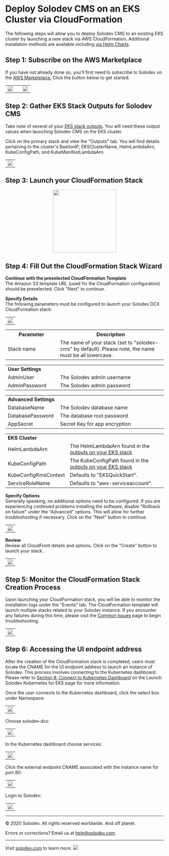 # Deploy Solodev CMS on an EKS Cluster via CloudFormation
The following steps will allow you to deploy Solodev CMS to an existing EKS cluster by launching a new stack via AWS CloudFormation. Additional installation methods are available including <a href="https://github.com/techcto/charts">via Helm Charts</a>.

## Step 1: Subscribe on the AWS Marketplace
If you have not already done so, you'll first need to subscribe to Solodev on the <a href="https://aws.amazon.com/marketplace/pp/B07XV951M6">AWS Marketplace.</a> Click the button below to get started: 
<table>
	<tr>
		<td width="60%"><a href="https://aws.amazon.com/marketplace/pp/B07XV951M6"><img src="https://raw.githubusercontent.com/solodev/aws/master/pages/images/AWS_Marketplace_Logo.jpg" /></a></td>
		<td><a href="https://aws.amazon.com/marketplace/pp/B07XV951M6"><img src="https://raw.githubusercontent.com/solodev/aws/master/pages/images/Subscribe_Large.jpg" /></a></td>
	</tr>
</table>

## Step 2: Gather EKS Stack Outputs for Solodev CMS
Take note of several of your <a href="deploy-solodev-eks.md#step-6-gather-stack-outputs-for-solodev-eks">EKS stack outputs</a>. You will need these output values when launching Solodev CMS on the EKS cluster.

Click on the primary stack and view the "Outputs" tab. You will find details pertaining to the cluster's BastionIP, EKSClusterName, HelmLambdaArn, KubeConfigPath, and KubeManifestLambdaArn. 

<table>
	<tr>
		<td><img src="https://raw.githubusercontent.com/solodev/AWS-Launch-Pad/master/pages/images/install/outputs-solodev-cms-eks.jpg" /></td>
	</tr>
</table>


## Step 3: Launch your CloudFormation Stack
<p align="center"><a href="https://console.aws.amazon.com/cloudformation/home?region=us-east-1#/stacks/new?stackName=solodev-cms&templateURL=https://solodev-quickstarts.s3.amazonaws.com/cms/solodev-cms-aws.yaml"><img src="https://raw.githubusercontent.com/solodev/aws/master/pages/images/solodev-launch-btn.png" width="200" /></a></p>

## Step 4: Fill Out the CloudFormation Stack Wizard
<strong>Continue with the preselected CloudFormation Template</strong><br />
The Amazon S3 template URL (used for the CloudFormation configuration) should be preselected. Click "Next" to continue.

<strong>Specify Details</strong><br />
The following parameters must be configured to launch your Solodev DCX CloudFormation stack:

<table>
	<tr>
		<td><img src="https://raw.githubusercontent.com/solodev/AWS-Launch-Pad/master/pages/images/install/parameters-solodev-cms-eks-app.jpg" /></td>
	</tr>
</table>

<table>
	<tr>
		<th width="33%"><strong>Parameter</strong></th>
		<th width="600px"><strong>Description</strong></th>
	</tr>
	<tr>
		<td>Stack name</td>
		<td>The name of your stack (set to "solodev-cms" by default). Please note, the name must be all lowercase.</td>
	</tr>
</table>

<table>
	<tr>
		<td colspan="2"><strong>User Settings</strong></td>
	</tr>
	<tr>
		<td width="33%">AdminUser</td>
		<td width="600px">The Solodev admin username</td>
	</tr>
	<tr>
		<td>AdminPassword</td>
		<td>The Solodev admin password</td>
	</tr>
</table>

<table>
	<tr>
		<td colspan="2"><strong>Advanced Settings</strong></td>
	<tr>
		<td width="33%">DatabaseName</td>
		<td width="600px">The Solodev database name</td>
	</tr>
	<tr>
		<td>DatabasePassword</td>
		<td>The database root password</td>
	</tr>
	<tr>
		<td>AppSecret</td>
		<td>Secret Key for app encryption</td>
	</tr>          
</table>

<table>
	<tr>
		<td colspan="2"><strong>EKS Cluster</strong></td>
	<tr>
		<td width="33%">HelmLambdaArn</td>
		<td width="600px">The HelmLambdaArn found in the <a href="deploy-solodev-eks.md#step-6-gather-stack-outputs-for-solodev-eks">outputs on your EKS stack</a></td>
	</tr>
	<tr>
		<td>KubeConfigPath</td>
		<td>The KubeConfigPath found in the <a href="deploy-solodev-eks.md#step-6-gather-stack-outputs-for-solodev-eks">outputs on your EKS stack</td>
	</tr> 
	<tr>
		<td>KubeConfigKmsContext</td>
		<td>Defaults to "EKSQuickStart".</td>
	</tr>
	<tr>
		<td>ServiceRoleName</td>
		<td>Defaults to "aws-serviceaccount".</td>
	</tr>  	       
</table>

<strong>Specify Options</strong><br />
Generally speaking, no additional options need to be configured. If you are experiencing continued problems installing the software, disable "Rollback on failure" under the "Advanced" options. This will allow for further troubleshooting if necessary. Click on the "Next" button to continue.

<table>
	<tr>
		<td><img src="https://raw.githubusercontent.com/solodev/AWS-Launch-Pad/master/pages/images/install/options-solodev-cms-eks-app.jpg" /></td>
	</tr>
</table>

<strong>Review</strong><br />
Review all CloudFront details and options. Click on the "Create" button to launch your stack.

<table>
	<tr>
		<td><img src="https://raw.githubusercontent.com/solodev/AWS-Launch-Pad/master/pages/images/install/review-solodev-cms-eks-app.jpg" /></td>
	</tr>
</table>

## Step 5: Monitor the CloudFormation Stack Creation Process
Upon launching your CloudFormation stack, you will be able to monitor the installation logs under the "Events" tab. The CloudFormation template will launch multiple stacks related to your Solodev instance. If you encounter any failures during this time, please visit the <a href="https://github.com/solodev/AWS-Launch-Pad/wiki/Common-Issues">Common Issues</a> page to begin troubleshooting.

<table>
	<tr>
		<td><img src="https://raw.githubusercontent.com/solodev/AWS-Launch-Pad/master/pages/images/install/monitor-solodev-cms-eks-app.jpg" /></td>
	</tr>
</table>

## Step 6: Accessing the UI endpoint address
After the creation of the CloudFormation stack is completed, users must locate the CNAME for the UI endpoint address to launch an instance of Solodev. This process involves connecting to the Kubernetes dashboard. Please refer to <a href="deploy-solodev-eks.md#step-8-connect-to-kubernetes-dashboard">Section 8: Connect to Kubernetes Dashboard</a> on the Launch Solodev Kubernetes for EKS page for more information. 

Once the user connects to the Kubernetes dashboard, click the select box under Namespace:

<table>
	<tr>
		<td><img src="https://raw.githubusercontent.com/solodev/aws/master/pages/images/ui-endpoint-eks-1.jpg" /></td>
	</tr>
</table>

Choose solodev-dcx:

<table>
	<tr>
		<td><img src="https://raw.githubusercontent.com/solodev/aws/master/pages/images/ui-endpoint-eks-2.jpg" /></td>
	</tr>
</table>

In the Kubernetes dashboard choose services:

<table>
	<tr>
		<td><img src="https://raw.githubusercontent.com/solodev/aws/master/pages/images/ui-endpoint-eks-3.jpg" /></td>
	</tr>
</table>

Click the external endpoint CNAME associated with the instance name for port 80:

<table>
	<tr>
		<td><img src="https://raw.githubusercontent.com/solodev/aws/master/pages/images/ui-endpoint-eks-4.jpg" /></td>
	</tr>
</table>

Login to Solodev:

<table>
	<tr>
		<td><img src="https://raw.githubusercontent.com/solodev/aws/master/pages/images/ui-endpoint-eks-5.jpg" /></td>
	</tr>
</table>

---
© 2020 Solodev. All rights reserved worldwide. And off planet. 

Errors or corrections? Email us at help@solodev.com.

---
Visit [solodev.com](https://www.solodev.com/) to learn more. <img src="https://www.google-analytics.com/collect?v=1&tid=UA-3849724-1&cid=1&t=event&ec=github_aws&ea=main&cs=github&cm=github&cn=github_aws" />
